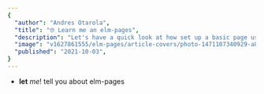 ```yaml
---
{
  "author": "Andres Otarola",
  "title": "🤓 Learn me an elm-pages",
  "description": "Let's have a quick look at how set up a basic page using elm-pages!",
  "image": "v1627861555/elm-pages/article-covers/photo-1471107340929-a87cd0f5b5f3_mczjfg.jpg",
  "published": "2021-10-03",
}
---
```


* **let** _me_! tell you about elm-pages
